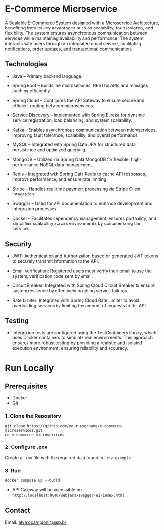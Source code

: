 
# E-Commerce Microservice
A Scalable E-Commerce System designed with a Microservice Architecture, benefiting from its key advantages such as scalability, fault isolation, and flexibility. The system ensures asynchronous communication between services while maintaining availability and performance. The system interacts with users through an integrated email service, facilitating notifications, order updates, and transactional communication.


## Technologies
- Java – Primary backend language.

- Spring Boot – Builds the microservices' RESTful APIs and manages caching efficiently.

- Spring Cloud – Configures the API Gateway to ensure secure and efficient routing between microservices.

- Service Discovery – Implemented with Spring Eureka for dynamic service registration, load balancing, and system scalability.

- Kafka – Enables asynchronous communication between microservices, improving fault tolerance, scalability, and overall performance.

- MySQL – Integrated with Spring Data JPA for structured data persistence and optimized querying.

- MongoDB – Utilized via Spring Data MongoDB for flexible, high-performance NoSQL data management.

- Redis – Integrated with Spring Data Redis to cache API responses, improve performance, and ensure rate limiting.

- Stripe – Handles real-time payment processing via Stripe Client integration.

- Swagger – Used for API documentation to enhance development and integration processes.

- Docker – Facilitates dependency management, ensures portability, and simplifies scalability across environments by containerizing the services.

## Security
- JWT: Authentication and Authorization based on generated JWT tokens to securely transmit information to the API.

- Email Verification: Registered users must verify their email to use the system, verification code sent by email. 

- Circuit Breaker: Integrated with Spring Cloud Circuit Breaker to ensure system resilience by effectively handling service failures.

- Rate Limiter: Integrated with Spring Cloud Rate Limiter to avoid overloading services by limiting the amount of requests to the API.


## Testing

- Integration tests are configured using the TestContainers library, which uses Docker containers to simulate real environments. This approach ensures more robust testing by providing a realistic and isolated execution environment, ensuring reliability and accuracy.


# Run Locally

## Prerequisites
- Docker
- Git

### 1. Clone the Repository
```
git clone https://github.com/your-username/e-commerce-microservices.git
cd e-commerce-microservices
```
### 2. Configure .env
Create a `.env` file with the required data found in `.env.example`

### 3. Run
```
docker compose up --build
```
- API Gateway will be accessible on : `http://localhost:9000/webjars/swagger-ui/index.html`

## Contact
Email: alvarocampioni@usp.br


